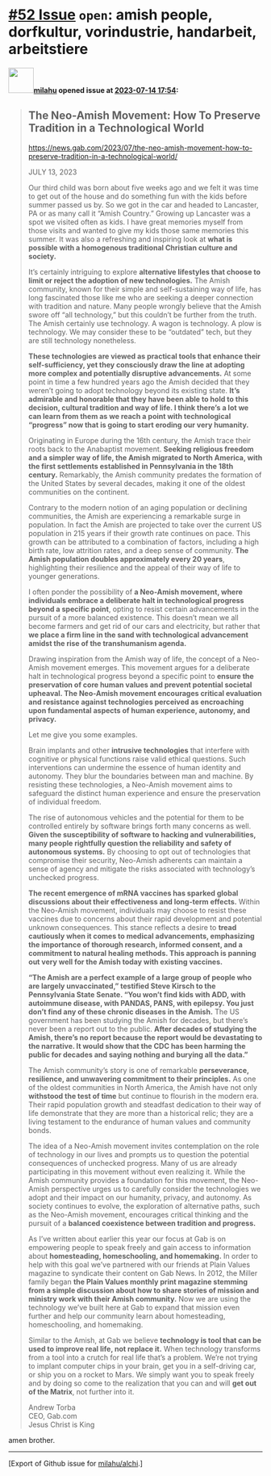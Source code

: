 # [\#52 Issue](https://github.com/milahu/alchi/issues/52) `open`: amish people, dorfkultur, vorindustrie, handarbeit, arbeitstiere

#### <img src="https://avatars.githubusercontent.com/u/12958815?v=4" width="50">[milahu](https://github.com/milahu) opened issue at [2023-07-14 17:54](https://github.com/milahu/alchi/issues/52):

<blockquote>

## The Neo-Amish Movement: How To Preserve Tradition in a Technological World

<https://news.gab.com/2023/07/the-neo-amish-movement-how-to-preserve-tradition-in-a-technological-world/>

JULY 13, 2023

Our third child was born about five weeks ago and we felt it was time to
get out of the house and do something fun with the kids before summer
passed us by. So we got in the car and headed to Lancaster, PA or as
many call it “Amish Country.” Growing up Lancaster was a spot we visited
often as kids. I have great memories myself from those visits and wanted
to give my kids those same memories this summer. It was also a
refreshing and inspiring look at **what is possible with a homogenous
traditional Christian culture and society.**

It’s certainly intriguing to explore **alternative lifestyles that
choose to limit or reject the adoption of new technologies.** The Amish
community, known for their simple and self-sustaining way of life, has
long fascinated those like me who are seeking a deeper connection with
tradition and nature. Many people wrongly believe that the Amish swore
off “all technology,” but this couldn’t be further from the truth. The
Amish certainly use technology. A wagon is technology. A plow is
technology. We may consider these to be “outdated” tech, but they are
still technology nonetheless.

**These technologies are viewed as practical tools that enhance their
self-sufficiency, yet they consciously draw the line at adopting more
complex and potentially disruptive advancements.** At some point in time
a few hundred years ago the Amish decided that they weren’t going to
adopt technology beyond its existing state. **It’s admirable and
honorable that they have been able to hold to this decision, cultural
tradition and way of life. I think there’s a lot we can learn from them
as we reach a point with technological “progress” now that is going to
start eroding our very humanity.**

Originating in Europe during the 16th century, the Amish trace their
roots back to the Anabaptist movement. **Seeking religious freedom and a
simpler way of life, the Amish migrated to North America, with the first
settlements established in Pennsylvania in the 18th century.**
Remarkably, the Amish community predates the formation of the United
States by several decades, making it one of the oldest communities on
the continent.

Contrary to the modern notion of an aging population or declining
communities, the Amish are experiencing a remarkable surge in
population. In fact the Amish are projected to take over the current US
population in 215 years if their growth rate continues on pace. This
growth can be attributed to a combination of factors, including a high
birth rate, low attrition rates, and a deep sense of community. **The
Amish population doubles approximately every 20 years**, highlighting
their resilience and the appeal of their way of life to younger
generations.

I often ponder the possibility of **a Neo-Amish movement, where
individuals embrace a deliberate halt in technological progress beyond a
specific point**, opting to resist certain advancements in the pursuit
of a more balanced existence. This doesn’t mean we all become farmers
and get rid of our cars and electricity, but rather that **we place a
firm line in the sand with technological advancement amidst the rise of
the transhumanism agenda.**

Drawing inspiration from the Amish way of life, the concept of a
Neo-Amish movement emerges. This movement argues for a deliberate halt
in technological progress beyond a specific point to **ensure the
preservation of core human values and prevent potential societal
upheaval. The Neo-Amish movement encourages critical evaluation and
resistance against technologies perceived as encroaching upon
fundamental aspects of human experience, autonomy, and privacy.**

Let me give you some examples.

Brain implants and other **intrusive technologies** that interfere with
cognitive or physical functions raise valid ethical questions. Such
interventions can undermine the essence of human identity and autonomy.
They blur the boundaries between man and machine. By resisting these
technologies, a Neo-Amish movement aims to safeguard the distinct human
experience and ensure the preservation of individual freedom.

The rise of autonomous vehicles and the potential for them to be
controlled entirely by software brings forth many concerns as well.
**Given the susceptibility of software to hacking and vulnerabilities,
many people rightfully question the reliability and safety of autonomous
systems.** By choosing to opt out of technologies that compromise their
security, Neo-Amish adherents can maintain a sense of agency and
mitigate the risks associated with technology’s unchecked progress.

**The recent emergence of mRNA vaccines has sparked global discussions
about their effectiveness and long-term effects.** Within the Neo-Amish
movement, individuals may choose to resist these vaccines due to
concerns about their rapid development and potential unknown
consequences. This stance reflects a desire to **tread cautiously when
it comes to medical advancements, emphasizing the importance of thorough
research, informed consent, and a commitment to natural healing methods.
This approach is panning out very well for the Amish today with existing
vaccines.**

**“The Amish are a perfect example of a large group of people who are
largely unvaccinated,” testified Steve Kirsch to the Pennsylvania State
Senate. “You won’t find kids with ADD, with autoimmune disease, with
PANDAS, PANS, with epilepsy. You just don’t find any of these chronic
diseases in the Amish.** The US government has been studying the Amish
for decades, but there’s never been a report out to the public. **After
decades of studying the Amish, there’s no report because the report
would be devastating to the narrative. It would show that the CDC has
been harming the public for decades and saying nothing and burying all
the data.”**

The Amish community’s story is one of remarkable **perseverance,
resilience, and unwavering commitment to their principles.** As one of
the oldest communities in North America, the Amish have not only
**withstood the test of time** but continue to flourish in the modern
era. Their rapid population growth and steadfast dedication to their way
of life demonstrate that they are more than a historical relic; they are
a living testament to the endurance of human values and community bonds.

The idea of a Neo-Amish movement invites contemplation on the role of
technology in our lives and prompts us to question the potential
consequences of unchecked progress. Many of us are already participating
in this movement without even realizing it. While the Amish community
provides a foundation for this movement, the Neo-Amish perspective urges
us to carefully consider the technologies we adopt and their impact on
our humanity, privacy, and autonomy. As society continues to evolve, the
exploration of alternative paths, such as the Neo-Amish movement,
encourages critical thinking and the pursuit of a **balanced coexistence
between tradition and progress.**

As I’ve written about earlier this year our focus at Gab is on
empowering people to speak freely and gain access to information about
**homesteading, homeschooling, and homemaking.** In order to help with
this goal we’ve partnered with our friends at Plain Values magazine to
syndicate their content on Gab News. In 2012, the Miller family began
**the Plain Values monthly print magazine stemming from a simple
discussion about how to share stories of mission and ministry work with
their Amish community.** Now we are using the technology we’ve built
here at Gab to expand that mission even further and help our community
learn about homesteading, homeschooling, and homemaking.

Similar to the Amish, at Gab we believe **technology is tool that can be
used to improve real life, not replace it.** When technology transforms
from a tool into a crutch for real life that’s a problem. We’re not
trying to implant computer chips in your brain, get you in a
self-driving car, or ship you on a rocket to Mars. We simply want you to
speak freely and by doing so come to the realization that you can and
will **get out of the Matrix**, not further into it.

Andrew Torba  
CEO, Gab.com  
Jesus Christ is King

</blockquote>

amen brother.

------------------------------------------------------------------------

\[Export of Github issue for
[milahu/alchi](https://github.com/milahu/alchi).\]
